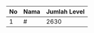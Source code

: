 | No | Nama            | Jumlah Level |
|----|-----------------|--------------|
| 1  | #    |    2630        |
